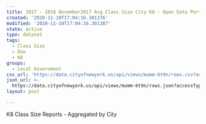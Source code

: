 ```yaml
---
title: 2017 - 2018 November2017 Avg Class Size City K8 - Open Data Portal
created: '2020-11-10T17:04:16.301376'
modified: '2020-11-10T17:04:16.301387'
state: active
type: dataset
tags:
  - Class Size
  - Doe
  - K8
groups:
  - Local Government
csv_url: 'https://data.cityofnewyork.us/api/views/mumm-6t9n/rows.csv?accessType=DOWNLOAD'
json_url: >-
  https://data.cityofnewyork.us/api/views/mumm-6t9n/rows.json?accessType=DOWNLOAD
layout: post

---
```

K8 Class Size Reports - Aggregated by City
